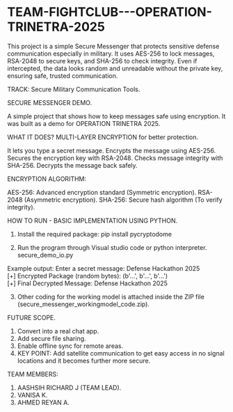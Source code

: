 # TEAM-FIGHTCLUB---OPERATION-TRINETRA-2025
This project is a simple Secure Messenger that protects sensitive defense communication especially in military. It uses AES-256 to lock messages, RSA-2048 to secure keys, and SHA-256 to check integrity. Even if intercepted, the data looks random and unreadable without the private key, ensuring safe, trusted communication.

TRACK: Secure Military Communication Tools.

SECURE MESSENGER DEMO.

A simple project that shows how to keep messages safe using encryption. It was built as a demo for OPERATION TRINETRA 2025.

WHAT IT DOES?
  MULTI-LAYER ENCRYPTION for better protection.

   It lets you type a secret message.
   Encrypts the message using AES-256.
   Secures the encryption key with RSA-2048.
   Checks message integrity with SHA-256.
   Decrypts the message back safely.

ENCRYPTION ALGORITHM:

   AES-256: Advanced encryption standard (Symmetric encryption).
   RSA-2048 (Asymmetric encryption).
   SHA-256: Secure hash algorithm (To verify integrity).

HOW TO RUN - BASIC IMPLEMENTATION USING PYTHON.

1. Install the required package: 
pip install pycryptodome

2. Run the program through Visual studio code or python interpreter.
secure_demo_io.py

Example output:
   Enter a secret message: Defense Hackathon 2025  
   [+] Encrypted Package (random bytes): (b'...', b'...', b'...')  
   [+] Final Decrypted Message: Defense Hackathon 2025  

3. Other coding for the working model is attached inside the ZIP file (secure_messenger_workingmodel_code.zip).

FUTURE SCOPE.
   1. Convert into a real chat app.
   2. Add secure file sharing.
   3. Enable offline sync for remote areas.
   4. KEY POINT: Add satellite communication to get easy access in no signal locations and it becomes further more secure.

TEAM MEMBERS:
   1. AASHSIH RICHARD J (TEAM LEAD).
   2. VANISA K.
   3. AHMED REYAN A.
